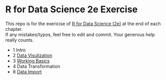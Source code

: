 # R for Data Science 2e Exercise
This repo is for the exericise of [R for Data Science (2e)](https://r4ds.hadley.nz/) at the end of each chapter. <br>
If any mistakes/typos, feel free to edit and commit. Your generous help really counts.
- 1  Intro
- 2  [Data Visulization](https://github.com/Jessica0410/R-for-Data-Science-2e-Exercise-Solution/tree/c78f06d73b11965a2296a3291e605f8dda8ca74f/Chp2)
- 3 [Working Basics](https://github.com/Jessica0410/R-for-Data-Science-2e-Exercise-Solution/tree/main/Chp3)
- 4 Data Transformation
- 8 [Data Import](https://github.com/Jessica0410/R-for-Data-Science-2e-Exercise-Solution/tree/main/Chp8)
